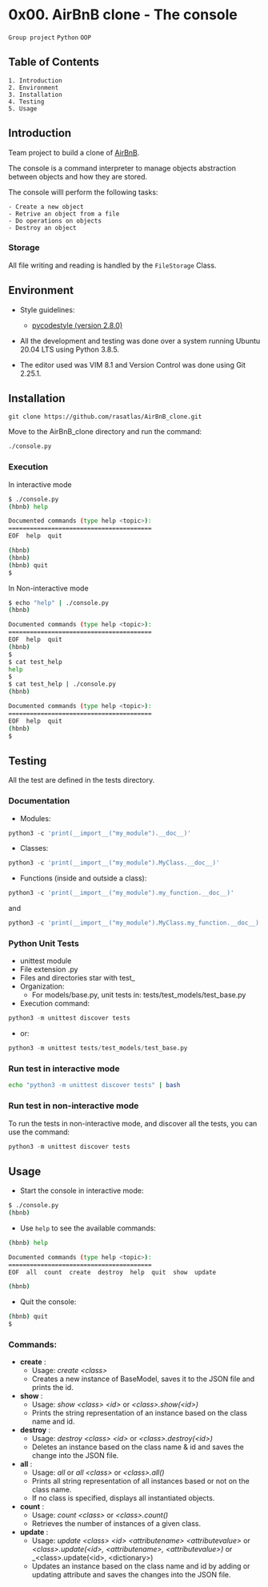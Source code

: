 # 0x00. AirBnB clone - The console
`Group project` `Python` `OOP`

## Table of Contents
	1. Introduction
	2. Environment
	3. Installation
	4. Testing
	5. Usage

## Introduction

Team project to build a clone of [AirBnB](https://www.airbnb.com/).

The console is a command interpreter to manage objects abstraction between objects and how they are stored.

The console willl perform the following tasks:

	- Create a new object
	- Retrive an object from a file
	- Do operations on objects
	- Destroy an object

### Storage

All file writing and reading is handled by the `FileStorage` Class.

## Environment

- Style guidelines:
	
	- [pycodestyle (version 2.8.0)](https://pypi.org/project/pycodestyle/)

- All the development and testing was done over a system running Ubuntu 20.04 LTS using Python 3.8.5.

- The editor used was VIM 8.1 and Version Control was done using Git 2.25.1.

## Installation
```git
git clone https://github.com/rasatlas/AirBnB_clone.git
```

Move to the AirBnB_clone directory and run the command:
```bash
./console.py
```

### Execution

In interactive mode

```bash
$ ./console.py
(hbnb) help

Documented commands (type help <topic>):
========================================
EOF  help  quit

(hbnb) 
(hbnb) 
(hbnb) quit
$
```

In Non-interactive mode

```bash
$ echo "help" | ./console.py
(hbnb)

Documented commands (type help <topic>):
========================================
EOF  help  quit
(hbnb) 
$
$ cat test_help
help
$
$ cat test_help | ./console.py
(hbnb)

Documented commands (type help <topic>):
========================================
EOF  help  quit
(hbnb) 
$
```

## Testing

All the test are defined in the tests directory.

### Documentation

* Modules:

```python
python3 -c 'print(__import__("my_module").__doc__)'
```

+ Classes:

```python
python3 -c 'print(__import__("my_module").MyClass.__doc__)'
```

* Functions (inside and outside a class):

```python
python3 -c 'print(__import__("my_module").my_function.__doc__)'
```

and

```python
python3 -c 'print(__import__("my_module").MyClass.my_function.__doc__)'
```

### Python Unit Tests
+ unittest module
+ File extension .py
+ Files and directories star with test_
+ Organization:
	- For models/base.py, unit tests in: tests/test_models/test_base.py
+ Execution command: 
```python
python3 -m unittest discover tests
```
+ or: 
```python
python3 -m unittest tests/test_models/test_base.py
```

### Run test in interactive mode

```bash
echo "python3 -m unittest discover tests" | bash
```

### Run test in non-interactive mode
To run the tests in non-interactive mode, and discover all the tests, you can use the command:

```python
python3 -m unittest discover tests
```

## Usage

+ Start the console in interactive mode:
```bash
$ ./console.py
(hbnb)
```
+ Use `help` to see the available commands:
```bash
(hbnb) help

Documented commands (type help <topic>):
========================================
EOF  all  count  create  destroy  help  quit  show  update

(hbnb)
```
+ Quit the console:
```bash
(hbnb) quit
$
```

### Commands:

+ **create** :
    - Usage: _create &lt;class&gt;_
    - Creates a new instance of BaseModel, saves it to the JSON file and prints the id.
+ **show** : 
    - Usage: _show &lt;class&gt; &lt;id&gt;_ or _&lt;class&gt;.show(&lt;id&gt;)_
    - Prints the string representation of an instance based on the class name and id.
+ **destroy** :
    - Usage: _destroy &lt;class&gt; &lt;id&gt;_ or _&lt;class&gt;.destroy(&lt;id&gt;)_
    - Deletes an instance based on the class name & id and saves the change into the JSON file.
+ **all** :
    - Usage: _all_ or _all &lt;class&gt;_ or _&lt;class&gt;.all()_
    - Prints all string representation of all instances based or not on the class name.
    - If no class is specified, displays all instantiated objects.
+ **count** :
    - Usage: _count &lt;class&gt;_ or _&lt;class&gt;.count()_
    - Retrieves the number of instances of a given class.
+ **update** :
    - Usage: _update &lt;class&gt; &lt;id&gt; &lt;attributename&gt; &lt;attributevalue&gt;_ or<br>_&lt;class&gt;.update(&lt;id&gt;, &lt;attributename&gt;, &lt;attributevalue&gt;)_ or<br>_&lt;class&gt;.update(&lt;id&gt;, &lt;dictionary&gt;)
    - Updates an instance based on the class name and id by adding or updating attribute and saves the changes into the JSON file.
